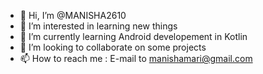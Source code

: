 - 👋 Hi, I’m @MANISHA2610
- 👀 I’m interested in learning new things
- 🌱 I’m currently learning Android developement in Kotlin
- 💞️ I’m looking to collaborate on some projects
- 📫 How to reach me : E-mail to manishamari@gmail.com

<!---
MANISHA2610/MANISHA2610 is a ✨ special ✨ repository because its `README.md` (this file) appears on your GitHub profile.
You can click the Preview link to take a look at your changes.
--->
